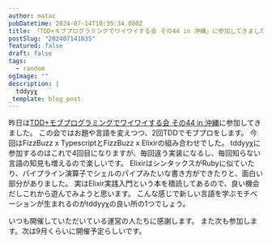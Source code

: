 ```yaml
---
author: matac
pubDatetime: 2024-07-14T10:35:34.000Z
title: 「TDD+モブプログラミングでワイワイする会 その44 in 沖縄」に参加してきました
postSlug: "202407141035"
featured: false
draft: false
tags:
  - random
ogImage: ""
description: |
  tddyyχ
_template: blog_post
---
```


昨日は[TDD+モブプログラミングでワイワイする会 その44 in 沖縄](https://tddyyx.connpass.com/event/324122/)に参加してきました。
この会ではお題や言語を変えつつ、2回TDDでモブプロをします。
今回はFizzBuzz x TypescriptとFizzBuzz x Elixirの組み合わせでした。
tddyyχに参加するのはこれで4回目になりますが、毎回違う実装になるし、毎回知らない言語の知見も増えるので楽しいです。
ElixirはシンタックスがRubyに似ていたり、パイプライン演算子でシェルのパイプみたいな書き方ができたりと、面白い部分がありました。
実はElixir実践入門という本を積読してあるので、良い機会だしこれから遊んでみようと思います。
こんな感じで新しい言語を学ぶモチベーションが生まれるのがtddyyχの良い所の1つでしょう。

いつも開催していただいている運営の人たちに感謝します。
また次も参加します。次は9月くらいに開催予定らしいです。

